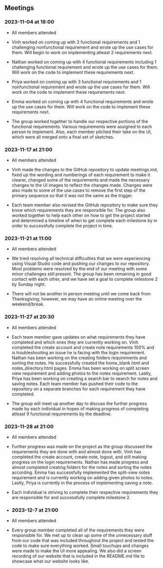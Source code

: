 ## Meetings
### 2023-11-04 at 18:00
- All members attended

- Vinh worked on coming up with 3 functional requirements and 1 challenging nonfunctional requirement and wrote up the use cases for them. Will begin to work on implementing atleast 2 requirements next.

- Nathan worked on coming up with 4 functional requirements including 1 challenging functional requirement and wrote up the use cases for them. Will work on the code to implement these requirements next.

- Priya worked on coming up with 3 functional requirements and 1 nonfunctional requirement and wrote up the use cases for them. Will work on the code to implement these requirements next.

- Emma worked on coming up with 4 functional requirements and wrote up the use cases for them. Will work on the code to implement these requirements next.

- The group worked together to handle our respective portions of the functional requirements. Various requirements were assigned to each person to implement. Also, each member pitched their take on the UI, which were all merged onto a final set of sketches.

### 2023-11-17 at 21:00
- All members attended

- Vinh made the changes to the GitHub repository to update meetings.md, fixed up the wording and numberings of each requirement to make it clearer, changed some of the requirements and made the necessary changes to the UI images to reflect the changes made. Changes were also made to some of the use cases to remove the first step of the primary sequence so that it was not the same as the trigger.

- Each team member also revised the GitHub repository to make sure they know which requirements they are responsible for. The group also worked together to help each other on how to get the project started and determined a timeline of when to get complete each milestone by in order to successfully complete the project in time.

### 2023-11-21 at 11:00
- All members attended

- We tried resolving all technical difficulties that we were experiencing using Visual Studio code and pushing our changes to our repository. Most problems were resolved by the end of our meeting with some minor challenges still present. The group has been remaining in good contact with each other, and we have set a goal to complete milestone 2 by Sunday night. 

- There will not be another in person meeting until we come back from Thanksgiving; however, we may have an online meeting over the weekend/break.

### 2023-11-27 at 20:30
- All members attended

- Each team member gave updates on what requirements they have completed and which ones they are currently working on. Vinh completed the create account and create note requirements 100% and is troubleshooting an issue he is facing with the login requirement. Nathan has been working on the creating folders requirements and sorting the notes. He successfully created the home_blank.html and notes_directory.html pages. Emma has been working on split screen view requirement and adding photos to the notes requirement. Lastly, Priya has been working on creating a search bar to search for notes and saving notes. Each team member has pushed their code to the repository on a separate branches for each requirement they have completed.

- The group will meet up another day to discuss the further progress made by each individual in hopes of making progress of completing atleast 9 functional requirements by the deadline.

### 2023-11-28 at 21:00
- All members attended

- Further progress was made on the project as the group discussed the requirements they are done with and almost done with. Vinh has completed the create account, create note, logout, and still making progress on the login requirements. Nathan has made progress and almost completed creating folders for the notes and sorting the notes according. Emma has successfully implemented the split-view notes requirement and is currently working on adding given photos to notes. Lastly, Priya is currently in the process of implementing saving a note. 

- Each individual is striving to complete their respective requirements they are responsible for and successfully complete milestone 2.

- ### 2023-12-7 at 21:00
- All members attended

- Every group member completed all of the requirements they were responsible for. We met up to clean up some of the unnecessary stuff from our code that was included throughout the project and tested the code to make sure everything worked. Small touchups and changes were made to make the UI more appealing. We also did a screen recording of our website that is included in the README.md file to showcase what our website looks like. 
